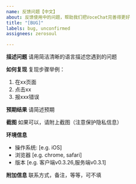 ```yaml
---
name: 反馈问题【中文】
about: 反馈使用中的问题，帮助我们把VoceChat完善得更好
title: "[BUG]"
labels: bug, unconfirmed
assignees: zerosoul

---
```


**描述问题**
请用简洁清晰的语言描述您遇到的问题

**如何复现**
复现步骤举例：
1. 在xx页面
2. 点击xx
3. 报xxx错误

**预期结果**
请简述预期

**截图**
如果可以，请附上截图（注意保护隐私信息）

**环境信息**
 - 操作系统: [e.g. iOS]
 - 浏览器 [e.g. chrome, safari]
 - 版本 [e.g. 客户端v0.3.26,服务端v0.3.1]


**附加信息**
联系方式，备注，等等，可不填
